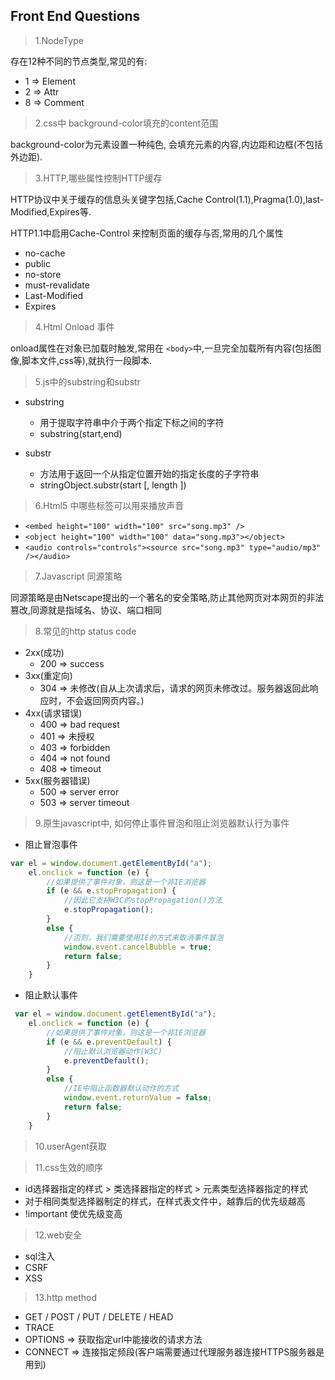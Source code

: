 ## Front End Questions

> 1.NodeType

存在12种不同的节点类型,常见的有:

- 1 => Element
- 2 => Attr
- 8 => Comment

> 2.css中 background-color填充的content范围

background-color为元素设置一种纯色, 会填充元素的内容,内边距和边框(不包括外边距).

> 3.HTTP,哪些属性控制HTTP缓存

HTTP协议中关于缓存的信息头关键字包括,Cache Control(1.1),Pragma(1.0),last-Modified,Expires等.

HTTP1.1中启用Cache-Control 来控制页面的缓存与否,常用的几个属性

- no-cache
- public
- no-store
- must-revalidate
- Last-Modified
- Expires

> 4.Html Onload 事件

onload属性在对象已加载时触发,常用在 `<body>`中,一旦完全加载所有内容(包括图像,脚本文件,css等),就执行一段脚本.

> 5.js中的substring和substr

- substring
  - 用于提取字符串中介于两个指定下标之间的字符
  - substring(start,end)

- substr
  - 方法用于返回一个从指定位置开始的指定长度的子字符串
  - stringObject.substr(start [, length ])

> 6.Html5 中哪些标签可以用来播放声音

- `<embed height="100" width="100" src="song.mp3" />`
- `<object height="100" width="100" data="song.mp3"></object>`
- `<audio controls="controls"><source src="song.mp3" type="audio/mp3" /></audio>`

> 7.Javascript 同源策略

 同源策略是由Netscape提出的一个著名的安全策略,防止其他网页对本网页的非法篡改,同源就是指域名、协议、端口相同


> 8.常见的http status code

- 2xx(成功)
  - 200 => success
- 3xx(重定向)
  - 304 => 未修改(自从上次请求后，请求的网页未修改过。服务器返回此响应时，不会返回网页内容。)
- 4xx(请求错误)
  - 400 => bad request
  - 401 => 未授权
  - 403 => forbidden
  - 404 => not found
  - 408 => timeout
- 5xx(服务器错误)
  - 500 => server error
  - 503 => server timeout

> 9.原生javascript中, 如何停止事件冒泡和阻止浏览器默认行为事件

- 阻止冒泡事件

```js
var el = window.document.getElementById("a");
    el.onclick = function (e) {
        //如果提供了事件对象，则这是一个非IE浏览器
        if (e && e.stopPropagation) {
            //因此它支持W3C的stopPropagation()方法
            e.stopPropagation();
        }
        else {
            //否则，我们需要使用IE的方式来取消事件冒泡
            window.event.cancelBubble = true;
            return false;
        }
    }
```

- 阻止默认事件

```js
 var el = window.document.getElementById("a");
    el.onclick = function (e) {
        //如果提供了事件对象，则这是一个非IE浏览器
        if (e && e.preventDefault) {
            //阻止默认浏览器动作(W3C)
            e.preventDefault();
        }
        else {
            //IE中阻止函数器默认动作的方式
            window.event.returnValue = false;
            return false;
        }
    }
```

> 10.userAgent获取

> 11.css生效的顺序

  - id选择器指定的样式 > 类选择器指定的样式 > 元素类型选择器指定的样式
  - 对于相同类型选择器制定的样式，在样式表文件中，越靠后的优先级越高
  - !important 使优先级变高

> 12.web安全

- sql注入
- CSRF
- XSS

> 13.http method

- GET / POST / PUT / DELETE / HEAD
- TRACE
- OPTIONS => 获取指定url中能接收的请求方法
- CONNECT => 连接指定频段(客户端需要通过代理服务器连接HTTPS服务器是用到)

